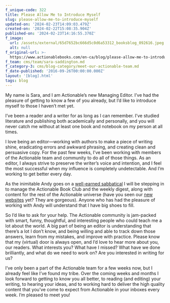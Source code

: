 ```yaml
---
f_unique-code: 322
title: Please Allow Me to Introduce Myself
slug: please-allow-me-to-introduce-myself
updated-on: '2024-02-23T14:09:03.479Z'
created-on: '2024-02-22T15:08:35.904Z'
published-on: '2024-02-23T14:16:55.370Z'
f_image:
  url: /assets/external/65d7652bc666d5c0d6a53312_booksblog_092616.jpeg
  alt: null
f_original-url: >-
  https://www.actionablebooks.com/en-ca/blog/please-allow-me-to-introduce-myself/
f_team: cms/team/sara-saddington.md
f_category-3: cms/blog-category/meet-our-actionable-team.md
f_date-published: '2016-09-26T00:00:00.000Z'
layout: '[blog].html'
tags: blog
---
```


My name is Sara, and I am Actionable’s new Managing Editor. I’ve had the pleasure of getting to know a few of you already, but I’d like to introduce myself to those I haven’t met yet.

I’ve been a reader and a writer for as long as I can remember. I’ve studied literature and publishing both academically and personally, and you will never catch me without at least one book and notebook on my person at all times.

I love being an editor—working with authors to make a piece of writing shine, eradicating errors and awkward phrasing, and creating clean and persuasive copy. For the past few weeks, I’ve been working with members of the Actionable team and community to do all of those things. As an editor, I always strive to preserve the writer’s voice and intention, and I feel the most successful when my influence is completely undetectable. And I’m working to get better every day.

As the inimitable Andy goes on a [well-earned sabbatical](https://actionable.co/thoughts/life-at-actionable/2016/09/sabbatical-dream-come-true/) I will be stepping in to manage the Actionable Book Club and the weekly digest, along with content for the rest of the Actionable universe (have you seen our [new websites](http://actionable.co) yet? They are gorgeous). Anyone who has had the pleasure of working with Andy will understand that I have big shoes to fill.

So I’d like to ask for your help. The Actionable community is jam-packed with smart, funny, thoughtful, and interesting people who could teach me a lot about the world. A big part of being an editor is understanding that there’s a lot I don’t know, and being willing and able to track down those answers, learn from my mistakes, and improve with practice. Please know that my (virtual) door is always open, and I’d love to hear more about you, our readers. What interests you? What have I missed? What have we done brilliantly, and what do we need to work on? Are you interested in writing for us?

I’ve only been a part of the Actionable team for a few weeks now, but I already feel like I’ve found my tribe. Over the coming weeks and months I look forward to getting to know you all better, to reading (and editing) your writing, to hearing your ideas, and to working hard to deliver the high quality content that you’ve come to expect from Actionable in your inboxes every week. I’m pleased to meet you!
